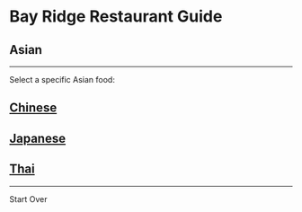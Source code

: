 # Bay Ridge Restaurant Guide
## Asian
---
Select a specific Asian food:
## [Chinese](chinese.md)
## [Japanese](japanese.md)
## [Thai](thai.md)
---
Start Over
